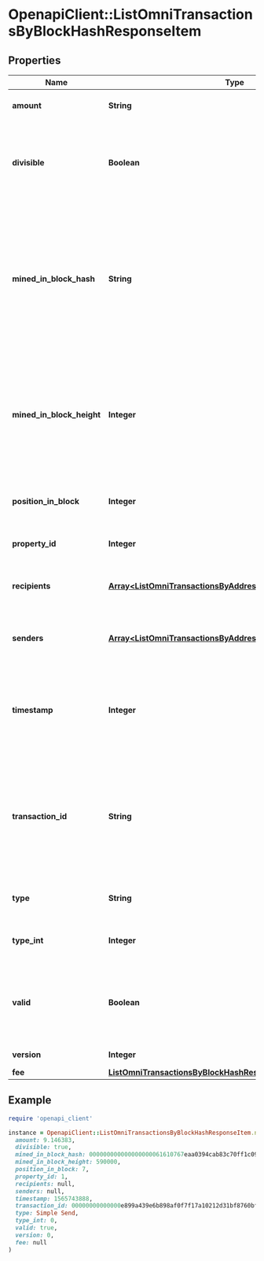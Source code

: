 # OpenapiClient::ListOmniTransactionsByBlockHashResponseItem

## Properties

| Name | Type | Description | Notes |
| ---- | ---- | ----------- | ----- |
| **amount** | **String** | Defines the amount of the sent tokens. |  |
| **divisible** | **Boolean** | Defines whether the attribute can be divisible or not, as boolean. E.g., if it is \&quot;true\&quot;, the attribute is divisible. |  |
| **mined_in_block_hash** | **String** | Represents the hash of the block where this transaction was mined/confirmed for first time. The hash is defined as a cryptographic digital fingerprint made by hashing the block header twice through the SHA256 algorithm. |  |
| **mined_in_block_height** | **Integer** | Represents the hight of the block where this transaction was mined/confirmed for first time. The height is defined as the number of blocks in the blockchain preceding this specific block. |  |
| **position_in_block** | **Integer** | Represents the index position of the transaction in the specific block. |  |
| **property_id** | **Integer** | Represents the identifier of the tokens to send. |  |
| **recipients** | [**Array&lt;ListOmniTransactionsByAddressResponseItemRecipients&gt;**](ListOmniTransactionsByAddressResponseItemRecipients.md) | Represents an object of addresses that receive the transactions. |  |
| **senders** | [**Array&lt;ListOmniTransactionsByAddressResponseItemSenders&gt;**](ListOmniTransactionsByAddressResponseItemSenders.md) | Represents an object of addresses that provide the funds. |  |
| **timestamp** | **Integer** | Defines the exact date/time in Unix Timestamp when this transaction was mined, confirmed or first seen in Mempool, if it is unconfirmed. |  |
| **transaction_id** | **String** | Represents the unique identifier of a transaction, i.e. it could be &#x60;transactionId&#x60; in UTXO-based protocols like Bitcoin, and transaction &#x60;hash&#x60; in Ethereum blockchain. |  |
| **type** | **String** | Defines the type of the transaction as a string. |  |
| **type_int** | **Integer** | Defines the type of the transaction as a number. |  |
| **valid** | **Boolean** | Defines whether the transaction is valid or not, as boolean. E.g., if it is \&quot;true\&quot;, the transaction is valid. |  |
| **version** | **Integer** | Defines the specific version. |  |
| **fee** | [**ListOmniTransactionsByBlockHashResponseItemFee**](ListOmniTransactionsByBlockHashResponseItemFee.md) |  |  |

## Example

```ruby
require 'openapi_client'

instance = OpenapiClient::ListOmniTransactionsByBlockHashResponseItem.new(
  amount: 9.146383,
  divisible: true,
  mined_in_block_hash: 000000000000000000061610767eaa0394cab83c70ff1c09dd6b2a2bdad5d1d1,
  mined_in_block_height: 590000,
  position_in_block: 7,
  property_id: 1,
  recipients: null,
  senders: null,
  timestamp: 1565743888,
  transaction_id: 00000000000000e899a439e6b898af0f7f17a10212d31bf8760bf9dd170c4a76,
  type: Simple Send,
  type_int: 0,
  valid: true,
  version: 0,
  fee: null
)
```

